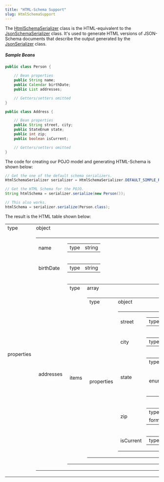 ```yaml
---
title: "HTML-Schema Support"
slug: HtmlSchemaSupport
---
```


The <a href="/site/apidocs/org/apache/juneau/html/HtmlSchemaSerializer.html" target="_blank">HtmlSchemaSerializer</a> class is the HTML-equivalent
to the <a href="/site/apidocs/org/apache/juneau/json/JsonSchemaSerializer.html" target="_blank">JsonSchemaSerializer</a> class.
It's used to generate HTML versions of JSON-Schema documents that describe the output generated by the <a href="/site/apidocs/org/apache/juneau/json/JsonSerializer.html" target="_blank">JsonSerializer</a> class.

##### Sample Beans

```java
public class Person {

    // Bean properties
    public String name;
    public Calendar birthDate;
    public List addresses;

    // Getters/setters omitted
}

public class Address {

    // Bean properties
    public String street, city;
    public StateEnum state;
    public int zip;
    public boolean isCurrent;

    // Getters/setters omitted
}
```

The code for creating our POJO model and generating HTML-Schema is shown below:

```java
// Get the one of the default schema serializers.
HtmlSchemaSerializer serializer = HtmlSchemaSerializer.DEFAULT_SIMPLE_READABLE;

// Get the HTML Schema for the POJO.
String htmlSchema = serializer.serialize(new Person());

// This also works.
htmlSchema = serializer.serialize(Person.class);
```

The result is the HTML table shown below:

<table class='bordered unstyled w800'>
  <tr>
    <td>type</td>
    <td>object</td>
  </tr>
  <tr>
    <td>properties</td>
    <td>
      <table>
        <tr>
          <td>name</td>
          <td>
            <table>
              <tr>
                <td>type</td>
                <td>string</td>
              </tr>
            </table>
          </td>
        </tr>
        <tr>
          <td>birthDate</td>
          <td>
            <table>
              <tr>
                <td>type</td>
                <td>string</td>
              </tr>
            </table>
          </td>
        </tr>
        <tr>
          <td>addresses</td>
          <td>
            <table>
              <tr>
                <td>type</td>
                <td>array</td>
              </tr>
              <tr>
                <td>items</td>
                <td>
                  <table>
                    <tr>
                      <td>type</td>
                      <td>object</td>
                    </tr>
                    <tr>
                      <td>properties</td>
                      <td>
                        <table>
                          <tr>
                            <td>street</td>
                            <td>
                              <table>
                                <tr>
                                  <td>type</td>
                                  <td>string</td>
                                </tr>
                              </table>
                            </td>
                          </tr>
                          <tr>
                            <td>city</td>
                            <td>
                              <table>
                                <tr>
                                  <td>type</td>
                                  <td>string</td>
                                </tr>
                              </table>
                            </td>
                          </tr>
                          <tr>
                            <td>state</td>
                            <td>
                              <table>
                                <tr>
                                  <td>type</td>
                                  <td>string</td>
                                </tr>
                                <tr>
                                  <td>enum</td>
                                  <td>
                                    <ul>
                                      <li>AL</li>
                                      <li>PA</li>
                                      <li>NC</li>
                                    </ul>
                                  </td>
                                </tr>
                              </table>
                            </td>
                          </tr>
                          <tr>
                            <td>zip</td>
                            <td>
                              <table>
                                <tr>
                                  <td>type</td>
                                  <td>integer</td>
                                </tr>
                                <tr>
                                  <td>format</td>
                                  <td>int32</td>
                                </tr>
                              </table>
                            </td>
                          </tr>
                          <tr>
                            <td>isCurrent</td>
                            <td>
                              <table>
                                <tr>
                                  <td>type</td>
                                  <td>boolean</td>
                                </tr>
                              </table>
                            </td>
                          </tr>
                        </table>
                      </td>
                    </tr>
                  </table>
                </td>
              </tr>
            </table>
          </td>
        </tr>
      </table>
    </td>
  </tr>
</table>
